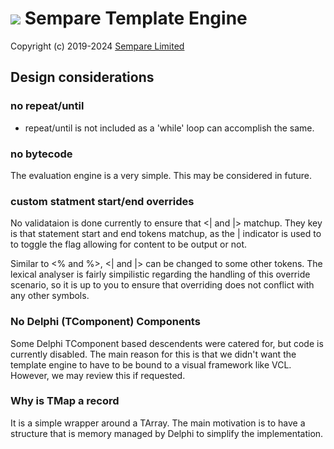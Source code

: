 # ![](../images/sempare-logo-45px.png) Sempare Template Engine

Copyright (c) 2019-2024 [Sempare Limited](http://www.sempare.ltd)

## Design considerations

### no repeat/until
- repeat/until is not included as a 'while' loop can accomplish the same.

### no bytecode

The evaluation engine is a very simple. This may be considered in future.

### custom statment start/end overrides

No validataion is done currently to ensure that <| and |> matchup. They key is that statement start and end tokens matchup,
as the | indicator is used to to toggle the flag allowing for content to be output or not.

Similar to <% and %>, <| and |> can be changed to some other tokens. The lexical analyser is fairly simpilistic regarding the handling
of this override scenario, so it is up to you to ensure that overriding does not conflict with any other symbols.

### No Delphi (TComponent) Components

Some Delphi TComponent based descendents were catered for, but code is currently disabled. The main reason for this is that we didn't
want the template engine to have to be bound to a visual framework like VCL. However, we may review this if requested. 

### Why is TMap a record

It is a simple wrapper around a TArray. The main motivation is to have a structure that is memory managed by Delphi to simplify the implementation.